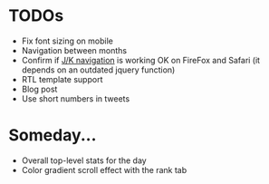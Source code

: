 # TODOs

- Fix font sizing on mobile
- Navigation between months
- Confirm if [J/K navigation](https://github.com/livibetter-backup/jquery-jknav) is working OK on FireFox and Safari (it depends on an outdated jquery function)
- RTL template support
- Blog post
- Use short numbers in tweets

# Someday...
- Overall top-level stats for the day
- Color gradient scroll effect with the rank tab
